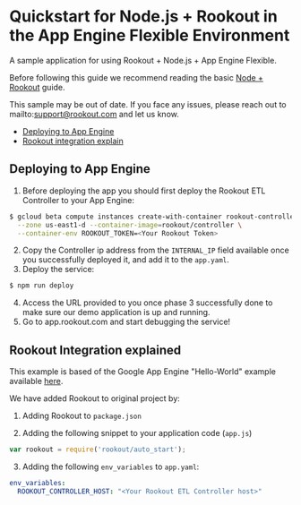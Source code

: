 # Quickstart for Node.js + Rookout in the App Engine Flexible Environment

A sample application for using Rookout + Node.js + App Engine Flexible.

Before following this guide we recommend reading the basic [Node + Rookout] guide.

This sample may be out of date. If you face any issues, please reach out to mailto:support@rookout.com and let us know.

* [Deploying to App Engine](#deploying-to-app-engine)
* [Rookout integration explain](#Rookout-integration-explain)

## Deploying to App Engine

1. Before deploying the app you should first deploy the Rookout ETL Controller to your App Engine:
```bash
$ gcloud beta compute instances create-with-container rookout-controller \
  --zone us-east1-d --container-image=rookout/controller \
  --container-env ROOKOUT_TOKEN=<Your Rookout Token>
```
2. Copy the Controller ip address from the `INTERNAL_IP` field available once you successfully deployed it, and add it to the `app.yaml`.
3. Deploy the service: 
```bash
$ npm run deploy
```
4. Access the URL provided to you once phase 3 successfully done to make sure our demo application is up and running.
5. Go to app.rookout.com and start debugging the service!

## Rookout Integration explained

This example is based of the Google App Engine "Hello-World" example available [here].

We have added Rookout to original project by:
1. Adding Rookout to `package.json`

2. Adding the following snippet to your application code (`app.js`)
```javascript
var rookout = require('rookout/auto_start');
```

3. Adding the following `env_variables` to `app.yaml`:
``` YAML
env_variables:
  ROOKOUT_CONTROLLER_HOST: "<Your Rookout ETL Controller host>"
```

[Node + Rookout]: https://docs.rookout.com/docs/sdk-setup.html
[here]: https://github.com/GoogleCloudPlatform/nodejs-docs-samples/tree/master/appengine/hello-world
